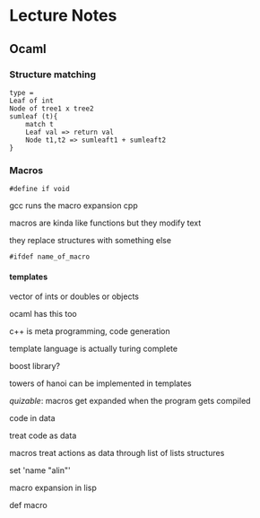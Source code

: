 # Lecture Notes

## Ocaml

### Structure matching
```
type = 
Leaf of int
Node of tree1 x tree2
sumleaf (t){
    match t 
    Leaf val => return val
    Node t1,t2 => sumleaft1 + sumleaft2
}
```

### Macros

```
#define if void

```
gcc runs the macro expansion cpp 

macros are kinda like functions but they modify text

they replace structures with something else

```
#ifdef name_of_macro
```

#### templates

vector of ints or doubles or objects

ocaml has this too

c++ is meta programming, code generation

template language is actually turing complete

boost library?

towers of hanoi can be implemented in templates

*quizable*: macros get expanded when the program gets compiled

code in data

treat code as data 

macros treat actions as data
through list of lists structures

set 'name "alin"'

macro expansion in lisp

def macro